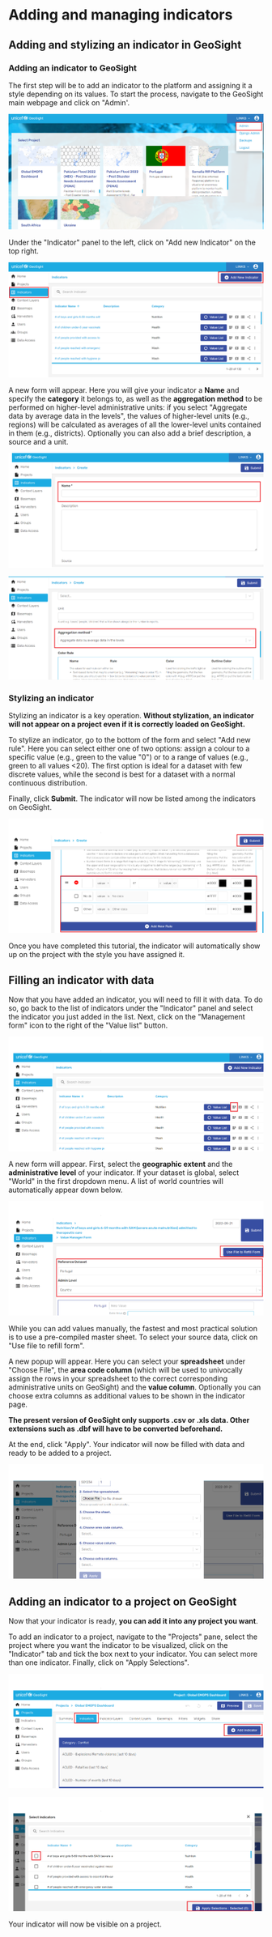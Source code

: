 [//]: # "GeoSight is UNICEF's geospatial web-based business intelligence platform."
[//]: # 
[//]: # "Contact : geosight-no-reply@unicef.org"
[//]: # 
[//]: # ".. note:: This program is free software; you can redistribute it and/or modify"
[//]: # "    it under the terms of the GNU Affero General Public License as published by"
[//]: # "    the Free Software Foundation; either version 3 of the License, or"
[//]: # "    (at your option) any later version."
[//]: # 
[//]: # "__author__ = 'irwan@kartoza.com'"
[//]: # "__date__ = '13/06/2023'"
[//]: # "__copyright__ = ('Copyright 2023, Unicef')"
[//]: # "__copyright__ = ('Copyright 2023, Unicef')"

# Adding and managing indicators 

## Adding and stylizing an indicator in GeoSight

### Adding an indicator to GeoSight

The first step will be to add an indicator to the platform and assigning it a style depending on its values.
To start the process, navigate to the GeoSight main webpage and click on "Admin'.

![ClickAdmin](img/Tutorial1.png)

Under the "Indicator" panel to the left, click on "Add new Indicator" on the top right. 

![ClickAddnewIndicator](img/Tutorial2.png)

A new form will appear. Here you will give your indicator a **Name** and specify the **category** it belongs to, as well as the **aggregation method** to be performed on higher-level administrative units: if you select "Aggregate data by average data in the levels", the values of higher-level units (e.g., regions) will be calculated as averages of all the lower-level units contained in them (e.g., districts). Optionally you can also add a brief description, a source and a unit.

![ClickAddName](img/Tutorial3.png)

![ClickAddnewIndicator](img/Tutorial5.png)

### Stylizing an indicator

Stylizing an indicator is a key operation. **Without stylization, an indicator will not appear on a project even if it is correctly loaded on GeoSight.**

To stylize an indicator, go to the bottom of the form and select "Add new rule". Here you can select either one of two options: assign a colour to a specific value (e.g., green to the value "0") or to a range of values (e.g., green to all values <20). The first option is ideal for a dataset with few discrete values, while the second is best for a dataset with a normal continuous distribution. 


Finally, click **Submit**. The indicator will now be listed among the indicators on GeoSight.

![ClickSubmit](img/Tutorial4.png)

Once you have completed this tutorial, the indicator will automatically show up on the project with the style you have assigned it.

## Filling an indicator with data

Now that you have added an indicator, you will need to fill it with data. To do so, go back to the list of indicators under the "Indicator" panel and select the indicator you just added in the list. Next, click on the "Management form" icon to the right of the "Value list" button.

![ClickManagementform](img/Tutorial5.1.png)

A new form will appear. First, select the **geographic extent** and the **administrative level** of your indicator. If your dataset is global, select "World" in the first dropdown menu. A list of world countries will automatically appear down below.

![Clickgeography](img/Tutorial5.2.png)

While you can add values manually, the fastest and most practical solution is to use a pre-compiled master sheet. To select your source data, click on "Use file to refill form".

A new popup will appear. Here you can select your **spreadsheet** under "Choose File", the **area code column** (which will be used to univocally assign the rows in your spreadsheet to the correct corresponding administrative units on GeoSight) and the **value column**. Optionally you can choose extra columns as additional values to be shown in the indicator page. 

**The present version of GeoSight only supports .csv or .xls data. Other extensions such as .dbf will have to be converted beforehand.**

At the end, click "Apply". Your indicator will now be filled with data and ready to be added to a project.

![ClickRefill](img/Tutorial5.3.png)

## Adding an indicator to a project on GeoSight

Now that your indicator is ready, **you can add it into any project you want**.

To add an indicator to a project, navigate to the "Projects" pane, select the project where you want the indicator to be visualized, click on the "Indicator" tab and tick the box next to your indicator. You can select more than one indicator. Finally, click on "Apply Selections".

![AddIndicator](img/Tutorial7.png)

![Tickindicatorbox](img/Tutorial8.png)

Your indicator will now be visible on a project. 

